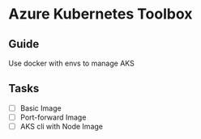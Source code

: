 # Azure Kubernetes Toolbox

## Guide

Use docker with envs to manage AKS

## Tasks

- [ ] Basic Image
- [ ] Port-forward Image
- [ ] AKS cli with Node Image